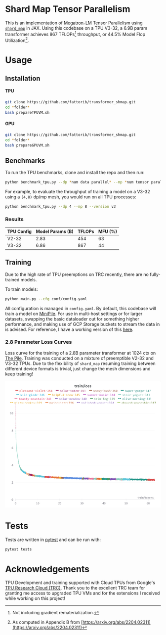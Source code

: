 # Shard Map Tensor Parallelism

This is an implementation of [Megatron-LM](https://arxiv.org/abs/1909.08053) Tensor Parallelism using [`shard_map`](https://jax.readthedocs.io/en/latest/jep/14273-shard-map.html) in JAX. Using this codebase on a TPU V3-32, a 6.9B param transformer achieves 867 TFLOPs[^1] throughput, or 44.5% Model Flop Utilization[^2].

# Usage

## Installation

#### TPU 

```bash
git clone https://github.com/fattorib/transformer_shmap.git
cd *folder* 
bash prepareTPUVM.sh
```

#### GPU

```bash
git clone https://github.com/fattorib/transformer_shmap.git
cd *folder* 
bash prepareGPUVM.sh
```

## Benchmarks

To run the TPU benchmarks, clone and install the repo and then run:
```bash
python benchmark_tpu.py --dp *num data parallel* --mp *num tensor parallel* --version *tpu version*
```
For example, to evaluate the throughput of training a model on a V3-32 using a `(4,8)` dp/mp mesh, you would run on all TPU processes:
```bash
python benchmark_tpu.py --dp 4 --mp 8 --version v3
```

### Results 

| TPU Config | Model Params (B) | TFLOPs | MFU (%) |
|------------|------------------|--------|---------|
| V2-32      | 2.83             | 454    | 63      |
| V3-32      | 6.86             | 867    | 44      |

## Training

Due to the high rate of TPU preemptions on TRC recently, there are no fully-trained models. 

To train models:

```bash 
python main.py --cfg conf/config.yaml
```

All configuration is managed in `config.yaml`. By default, this codebase will train a model on [MiniPile](https://arxiv.org/abs/2304.08442). For use in multi-host settings or for larger datasets, swapping the basic dataloader out for something higher performance, and making use of GCP Storage buckets to stream the data in is advised. For reference, I have a working version of this [here](https://github.com/fattorib/ZeRO-transformer/blob/main/main_zero.py).

### 2.8 Parameter Loss Curves

Loss curve for the training of a 2.8B parameter transformer at 1024 ctx on [The Pile](https://arxiv.org/abs/2101.00027). Training was conducted on a mixture of preemptible V2-32 and V3-32 TPUs. Due to the flexibility of `shard_map` resuming training between different device formats is trivial, just change the mesh dimensions and keep training!

![](imgs/28b_TPU.png)

# Tests

Tests are written in [pytest](https://docs.pytest.org/en/7.4.x/) and can be run with:

```bash
pytest tests
```

# Acknowledgements

TPU Development and training supported with Cloud TPUs from Google's [TPU Research Cloud (TRC)](https://sites.research.google/trc/about/). Thank you to the excellent TRC team for granting me access to upgraded TPU VMs and for the extensions I received while working on this project! 


[^1]: Not including gradient rematerialization.
[^2]: As computed in Appendix B from [https://arxiv.org/abs/2204.02311](https://arxiv.org/abs/2204.02311)
